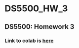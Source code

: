 # DS5500_HW_3
## DS5500: Homework 3

### Link to colab is [here](https://colab.research.google.com/drive/1TD7hQ2NMVWYvLg7bIZv0ay46fOoOhfpi)
